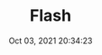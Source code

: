 ---
id: 47
title: Flash 
file-slug: flash
date: Oct 03, 2021 20:34:23
feature: false
category: icons
angle: dynamic
clay: https://3dicons.sgp1.cdn.digitaloceanspaces.com/v1/dynamic/clay/flash-dynamic-clay.png
gradient: https://3dicons.sgp1.cdn.digitaloceanspaces.com/v1/dynamic/gradient/flash-dynamic-gradient.png
color: https://3dicons.sgp1.cdn.digitaloceanspaces.com/v1/dynamic/color/flash-dynamic-color.png
premium: https://3dicons.sgp1.cdn.digitaloceanspaces.com/v1/dynamic/premium/flash-dynamic-premium.png
---